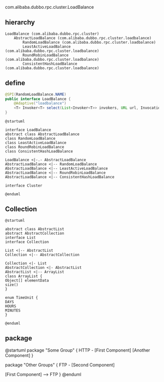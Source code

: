 com.alibaba.dubbo.rpc.cluster.LoadBalance

## hierarchy
```
LoadBalance (com.alibaba.dubbo.rpc.cluster)
    AbstractLoadBalance (com.alibaba.dubbo.rpc.cluster.loadbalance)
        RandomLoadBalance (com.alibaba.dubbo.rpc.cluster.loadbalance)
        LeastActiveLoadBalance (com.alibaba.dubbo.rpc.cluster.loadbalance)
        RoundRobinLoadBalance (com.alibaba.dubbo.rpc.cluster.loadbalance)
        ConsistentHashLoadBalance (com.alibaba.dubbo.rpc.cluster.loadbalance)
```
## define
```java
@SPI(RandomLoadBalance.NAME)
public interface LoadBalance {
    @Adaptive("loadbalance")
    <T> Invoker<T> select(List<Invoker<T>> invokers, URL url, Invocation invocation) throws RpcException;
}
```

```plantuml
@startuml

interface LoadBalance
abstract class AbstractLoadBalance
class RandomLoadBalance
class LeastActiveLoadBalance
class RoundRobinLoadBalance
class ConsistentHashLoadBalance

LoadBalance <|-.- AbstractLoadBalance
AbstractLoadBalance <|-- RandomLoadBalance
AbstractLoadBalance <|-- LeastActiveLoadBalance
AbstractLoadBalance <|-- RoundRobinLoadBalance
AbstractLoadBalance <|-- ConsistentHashLoadBalance

interface Cluster

@enduml
```


## Collection
```plantuml
@startuml

abstract class AbstractList
abstract AbstractCollection
interface List
interface Collection

List <|-- AbstractList
Collection <|-- AbstractCollection

Collection <|- List
AbstractCollection <|- AbstractList
AbstractList <|-- ArrayList
class ArrayList {
Object[] elementData
size()
}

enum TimeUnit {
DAYS
HOURS
MINUTES
}

@enduml
```

## package

@startuml
package "Some Group" {
HTTP - [First Component]
[Another Component]
}

package "Other Groups" {
FTP - [Second Component]

[First Component] --> FTP
}
@enduml